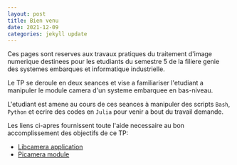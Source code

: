 ```yaml
---
layout: post
title: Bien venu
date: 2021-12-09
categories: jekyll update
---
```


Ces pages sont reserves aux travaux pratiques du traitement d'image numerique destinees pour les etudiants du semestre 5 de la filiere genie des systemes embarques et informatique industrielle.

Le TP se deroule en deux seances et vise a familiariser l'etudiant a manipuler le module camera d'un systeme embarquee en bas-niveau.

L'etudiant est amene au cours de ces seances à manipuler des scripts `Bash`, `Python` et ecrire des codes en `Julia` pour venir a bout du travail demande.

Les liens ci-apres fournissent toute l'aide necessaire au bon accomplissement des objectifs de ce TP:

- [Libcamera application](https://libcamera.org)
- [Picamera module](https://picamera.readthedocs.io/en/release-1.13/index.html)
